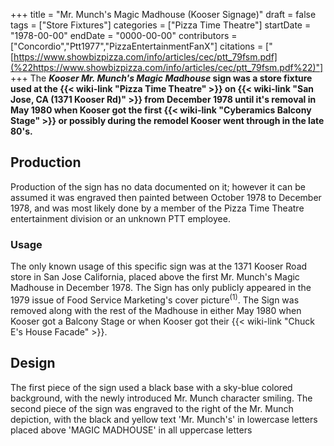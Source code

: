 +++
title = "Mr. Munch's Magic Madhouse (Kooser Signage)"
draft = false
tags = ["Store Fixtures"]
categories = ["Pizza Time Theatre"]
startDate = "1978-00-00"
endDate = "0000-00-00"
contributors = ["Concordio","Ptt1977","PizzaEntertainmentFanX"]
citations = ["[https://www.showbizpizza.com/info/articles/cec/ptt_79fsm.pdf](%22https://www.showbizpizza.com/info/articles/cec/ptt_79fsm.pdf%22)"]
+++
The ***Kooser* ***Mr. Munch's Magic Madhouse* sign was a store fixture used at the {{< wiki-link "Pizza Time Theatre" >}} on {{< wiki-link "San Jose, CA (1371 Kooser Rd)" >}} from December 1978 until it's removal in May 1980 when Kooser got the first {{< wiki-link "Cyberamics Balcony Stage" >}} or possibly during the remodel Kooser went through in the late 80's.****

## Production

Production of the sign has no data documented on it; however it can be assumed it was engraved then painted between October 1978 to December 1978, and was most likely done by a member of the Pizza Time Theatre entertainment division or an unknown PTT employee.

### Usage

The only known usage of this specific sign was at the 1371 Kooser Road store in San Jose California, placed above the first Mr. Munch's Magic Madhouse in December 1978. The Sign has only publicly appeared in the 1979 issue of Food Service Marketing's cover picture<sup>(1)</sup>. The Sign was removed along with the rest of the Madhouse in either May 1980 when Kooser got a Balcony Stage or when Kooser got their {{< wiki-link "Chuck E's House Facade" >}}.

## Design

The first piece of the sign used a black base with a sky-blue colored background, with the newly introduced Mr. Munch character smiling. The second piece of the sign was engraved to the right of the Mr. Munch depiction, with the black and yellow text 'Mr. Munch's' in lowercase letters placed above 'MAGIC MADHOUSE' in all uppercase letters
